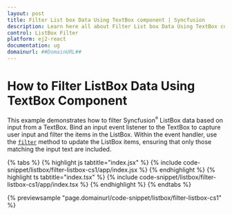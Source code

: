 ```yaml
---
layout: post
title: Filter List box Data Using TextBox component | Syncfusion
description: Learn here all about Filter List box Data Using TextBox component in Syncfusion React List box component of Syncfusion Essential JS 2 and more.
control: ListBox Filter
platform: ej2-react
documentation: ug
domainurl: ##DomainURL##
---
```


# How to Filter ListBox Data Using TextBox Component

This example demonstrates how to filter Syncfusion<sup style="font-size:70%">&reg;</sup> ListBox data based on input from a TextBox. Bind an input event listener to the TextBox to capture user input and filter the items in the ListBox. Within the event handler, use the [`filter`](https://ej2.syncfusion.com/react/documentation/api/list-box/#filter) method to update the ListBox items, ensuring that only those matching the input text are included.

{% tabs %}
{% highlight js tabtitle="index.jsx" %}
{% include code-snippet/listbox/filter-listbox-cs1/app/index.jsx %}
{% endhighlight %}
{% highlight ts tabtitle="index.tsx" %}
{% include code-snippet/listbox/filter-listbox-cs1/app/index.tsx %}
{% endhighlight %}
{% endtabs %}

 {% previewsample "page.domainurl/code-snippet/listbox/filter-listbox-cs1" %}